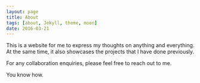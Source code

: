 ```yaml
---
layout: page
title: About
tags: [about, Jekyll, theme, moon]
date: 2016-03-21
---
```

This is a website for me to express my thoughts on anything and everything.
At the same time, it also showcases the projects that I have done previously.

For any collaboration enquiries, please feel free to reach out to me.

You know how.
